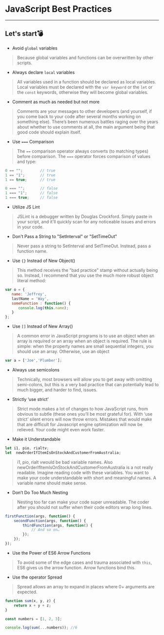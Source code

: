 # JavaScript Best Practices
---

## Let's start:bomb:

- Avoid `global` variables
> Because global variables and functions can be overwritten by other scripts.
- Always declare `local` variables
> All variables used in a function should be declared as local variables. Local variables must be declared with the `var keyword` or the `let` or the `const` keywords, otherwise they will become global variables.
- Comment as much as needed but not more
> Comments are your messages to other developers (and yourself, if you come back to your code after several months working on something else). There’s been numerous battles raging over the years about whether to use comments at all, the main argument being that good code should explain itself.
- Use `===` Comparison
> The `==` comparison operator always converts (to matching types) before comparison. The `===` operator forces comparison of values and type: 
```js
0 == "";        // true
1 == "1";       // true
1 == true;      // true

0 === "";       // false
1 === "1";      // false
1 === true;     // false
```
- Utilize JS Lint
> JSLint is a debugger written by Douglas Crockford. Simply paste in your script, and it'll quickly scan for any noticeable issues and errors in your code.
- Don't Pass a String to "SetInterval" or "SetTimeOut"
> Never pass a string to SetInterval and SetTimeOut. Instead, pass a function name.
- Use `{}` Instead of New Object()
> This method receives the "bad practice" stamp without actually being so. Instead, I recommend that you use the much more robust object literal method:
```js
var o = {
   name: 'Jeffrey',
   lastName = 'Way',
   someFunction : function() {
      console.log(this.name);
   }
};
```
- Use `[]` Instead of New Array()
> A common error in JavaScript programs is to use an object when an array is required or an array when an object is required. The rule is simple: when the property names are small sequential integers, you should use an array. Otherwise, use an object
```js
var a = ['Joe','Plumber'];
```
- Always use semicolons
> Technically, most browsers will allow you to get away with omitting semi-colons, but this is a very bad practice that can potentially lead to much bigger, and harder to find, issues.
- Strictly ‘use strict’
> Strict mode makes a lot of changes to how JavaScript runs, from obvious to subtle (these ones you’ll be most grateful for). With ‘use strict’ silent errors will now throw errors. Mistakes that would make that are difficult for Javascript engine optimization will now be relieved. Your code might even work faster.
- Make it Understandable
```js
let i1, pio, rialtv;
let  newOrderIfItemIsOnStockAndCustomerFromAustralia;
```
> i1, pio, rialt vwould be bad variable names. Also newOrderIfItemIsOnStockAndCustomerFromAustralia is a not really readable. Imagine reading code with these variables. You want to make your code understandable with short and meaningful names. A variable name should make sense.

- Don’t Do Too Much Nesting
> Nesting too far can make your code super unreadable. The coder after you should not suffer when their code editors wrap long lines.
```js
firstFunction(args, function() {
    secondFunction(args, function() {
        thirdFunction(args, function() {
            // And so on…
        });
    });
});
```
- Use the Power of ES6 Arrow Functions
> To avoid some of the edge cases and trauma associated with `this`, ES6 gives us the arrow function. Arrow functions bind this.
- Use the operator Spread
> Spread allows an array to expand in places where 0+ arguments are expected.
```js
function sum(x, y, z) {
    return x + y + z;
}

const numbers = [1, 2, 3];

console.log(sum(...numbers)); //6
```
